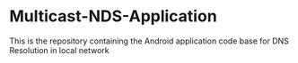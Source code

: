 # Multicast-NDS-Application

This is the repository containing the Android application code base for DNS Resolution in local network
